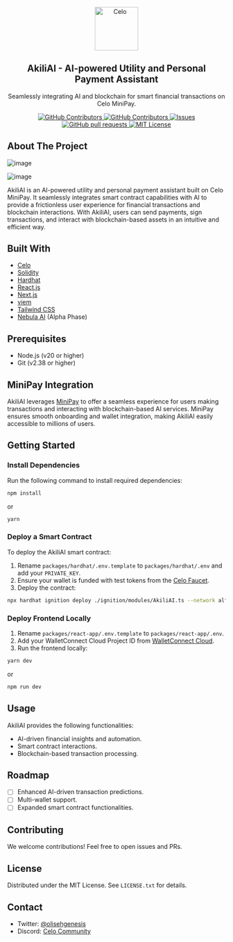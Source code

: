 <p align="center">
  <img width="100px" src="https://github.com/celo-org/celo-composer/blob/main/images/readme/celo_isotype.svg" align="center" alt="Celo" />
 <h2 align="center">AkiliAI - AI-powered Utility and Personal Payment Assistant</h2>
 <p align="center">Seamlessly integrating AI and blockchain for smart financial transactions on Celo MiniPay.</p>
</p>
  <p align="center">
    <a href="https://github.com/your-repo/akiliai/graphs/stars">
      <img alt="GitHub Contributors" src="https://img.shields.io/github/stars/your-repo/akiliai?color=FCFF52" />
    </a>
    <a href="https://github.com/your-repo/akiliai/graphs/contributors">
      <img alt="GitHub Contributors" src="https://img.shields.io/github/contributors/your-repo/akiliai?color=E7E3D4" />
    </a>
    <a href="https://github.com/your-repo/akiliai/issues">
      <img alt="Issues" src="https://img.shields.io/github/issues/your-repo/akiliai?color=E7E3D4" />
    </a>
    <a href="https://github.com/your-repo/akiliai/pulls">
      <img alt="GitHub pull requests" src="https://img.shields.io/github/issues-pr/your-repo/akiliai?color=E7E3D4" />
    </a>
    <a href="https://opensource.org/license/mit/">
      <img alt="MIT License" src="https://img.shields.io/badge/License-MIT-yellow.svg" />
    </a>
  </p>
</p>

## About The Project
![image](https://github.com/user-attachments/assets/837e26f0-bb2c-41fc-b48e-0250be8cfb16)

![image](https://github.com/user-attachments/assets/3fa09e41-a754-4e0d-a876-0a48577478da)



AkiliAI is an AI-powered utility and personal payment assistant built on Celo MiniPay. It seamlessly integrates smart contract capabilities with AI to provide a frictionless user experience for financial transactions and blockchain interactions. With AkiliAI, users can send payments, sign transactions, and interact with blockchain-based assets in an intuitive and efficient way.

## Built With

- [Celo](https://celo.org/)
- [Solidity](https://docs.soliditylang.org/)
- [Hardhat](https://hardhat.org/)
- [React.js](https://reactjs.org/)
- [Next.js](https://nextjs.org/)
- [viem](https://viem.sh/)
- [Tailwind CSS](https://tailwindcss.com/)
- [Nebula AI](https://nebula.com/) (Alpha Phase)

## Prerequisites

- Node.js (v20 or higher)
- Git (v2.38 or higher)

## MiniPay Integration

AkiliAI leverages [MiniPay](https://www.opera.com/products/minipay) to offer a seamless experience for users making transactions and interacting with blockchain-based AI services. MiniPay ensures smooth onboarding and wallet integration, making AkiliAI easily accessible to millions of users.

## Getting Started

### Install Dependencies

Run the following command to install required dependencies:

```bash
npm install
```

or

```bash
yarn
```

### Deploy a Smart Contract

To deploy the AkiliAI smart contract:

1. Rename `packages/hardhat/.env.template` to `packages/hardhat/.env` and add your `PRIVATE_KEY`.
2. Ensure your wallet is funded with test tokens from the [Celo Faucet](https://faucet.celo.org/alfajores).
3. Deploy the contract:

```bash
npx hardhat ignition deploy ./ignition/modules/AkiliAI.ts --network alfajores
```

### Deploy Frontend Locally

1. Rename `packages/react-app/.env.template` to `packages/react-app/.env`.
2. Add your WalletConnect Cloud Project ID from [WalletConnect Cloud](https://cloud.walletconnect.com/).
3. Run the frontend locally:

```bash
yarn dev
```

or

```bash
npm run dev
```

## Usage

AkiliAI provides the following functionalities:
- AI-driven financial insights and automation.
- Smart contract interactions.
- Blockchain-based transaction processing.

## Roadmap

- [ ] Enhanced AI-driven transaction predictions.
- [ ] Multi-wallet support.
- [ ] Expanded smart contract functionalities.

## Contributing

We welcome contributions! Feel free to open issues and PRs.

## License

Distributed under the MIT License. See `LICENSE.txt` for details.

## Contact

- Twitter: [@olisehgenesis](https://twitter.com/illmindofbanana)
- Discord: [Celo Community](https://discord.com/invite/celo)


